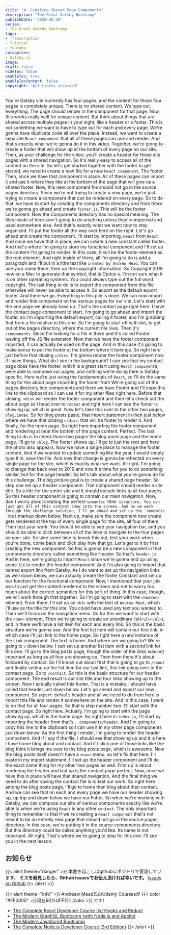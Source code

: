 ```yaml
---
title: "4. Creating Shared Page Components"
description: "The Great Gatsby Bootcamp"
publishDate: "2020-08-20"
series:
- The Great Gatsby Bootcamp
tags: 
- Transcription
- Tutorial
- Youtube
categories: 
- Gatsby.js
image:
draft: false
hideToc: false
enableToc: true
enableTocContent: false
copyright: "All rights reserved"
---
```


You're Gatsby site currently has four pages, and the content for those four pages is completely unique.
There is no shared content.
We type out everything.
The page should render in the component for that page.
Now, this works really well for unique content.
But think about things that are shared across multiple pages in your sight, like a header or a footer.
This is not something we want to have to type out for each and every page.
We're gonna have duplicate code all over the place.
Instead, we want to create a separate `React component` that all of these pages can use and render.
And that's exactly what we're gonna do it in this video.
Together, we're going to create a footer that will show up at the bottom of every page on our site.
Then, as your challenge for the video, you'll create a header for these site pages with a shared navigation.
So it's really easy to access all of the content on the site.
So let's get started together with the footer to get started, we need to create a new file for a new `React component`, The footer.
Then, once we have that component in place.
All of these pages can import it and use it where they like at the bottom of the page that will give us a shared footer.
Now, this new component file should not go in the source pages directory.
Since we're not trying to create a new page, we're just trying to create a component that can be rendered on every page.
So to do that, we have to start by creating the components directory and from there we're gonna go ahead and create `footer.js`.
This will be the footer component.
Now the Components directory has no special meaning.
The files inside of here aren't going to do anything unless they're imported and used somewhere else.
And that's exactly what we want now to stay organized.
I'll put the footer all the way over here on the right.
Let's go ahead and create the component.
I'll start by importing, `React` from `React`.
And once we have that in place, we can create a new constant called footer.
And that's where I'm going to store my functional component and I'll set up the content I'm going to render.
In this case, it will be the footer element as the root element.
And right inside of there, all I'm going to do is add a paragraph and I'll put in a little text like `created by Andrew Mead`.
You can use your name there, then up the copyright information.
So Copyright 2019 now on a Mac to generate that symbol, that is Option `G`.
I'm not sure what it is on other operating systems.
You could always type out the full word copyright.
The last thing to do is to export the component from this file otherwise will never be able to access it.
So export as the default export footer.
And there we go.
Everything in this pile is done.
We can now import and render this component on the various pages for our site.
Let's start with the one page we already have up.
That's the contact page right here.
I have the contact page component to start.
I'm going to go ahead and import the footer, so I'm importing the default export, calling it footer, and I'm grabbing that from a file relative to this one.
So I'm going to start off with dot,.to get out of the pages directory, where the current file lives.
Then it's `/components`.
Since I'm looking for a file in there and it's called Footer leaving off the JS file extension.
Now that we have the footer component imported, it can actually be used on the page.
And in this case it's going to make sense to put the footer at the bottom where it belongs.
So right here just before that closing `</div>`.
I'm gonna render the footer component now if I save things, What do I see in the background? I can see that my contact page does have the footer, which is a great start using `React component`s, were able to compose our pages, and nothing we're doing here is Gatsby specific.
Here we're just using the fundamentals of `React`, so I'll do the same thing for the about page importing the footer from We're going out of the pages directory into components and there we have Footer and I'll copy this line to the clipboard so I can use it for my other files right here.
Before that closing, `<div>` will render the footer component and then let's check out the about page so I head over to `/about` and right here I can see the footer is showing up, which is great.
Now let's take this over to the other two pages, `blog.index`.
So for blog posts paste, that import statement in then just below where we have that closing `</div>`, that will be footer to render it.
And finally, for the home page.
So right here importing the footer component and rendering at near the bottom of the page content.
Perfect.
The last thing to do is to check those two pages the blog posts page and the home page.
I'll go to `/blog`.
The footer shows up, I'll go to just the root and here the photo also appears.
Now we have a single place to manage the footer content.
And if we wanted to update something like the year, I would simply type it in, save the file.
And now that change is gonna be reflected on every single page for the site, which is exactly what we want.
All right, I'm going to change that back over to 2019 and now it's time for you to do something similar, but for the page header.
So let's talk about what you're gonna do for this challenge.
The big picture goal is to create a shared page header.
So step one set up a header component.
That component should render a site title.
So a title for the entire site and it should include links to all four pages.
So this header component is going to contain our main navigation.
Now, don't worry about creating the perfect `semantic `html`` structure.
You can just get all of this content show into the screen.
And as we work through the challenge solution, I'll go ahead and set up the `semantic `html`` markup down below.
Next up, make sure the component new create gets rendered at the top of every single page for the site, all four of them Then test your work.
You should be able to see your navigation bar, and you should be able to click between all of the links to navigate to the four pages on your site.
So take some time to knock this out, test your work when you're done, come back and click play how that go.
Let's get to it by first creating the new component.
So this is gonna be a new component in that components directory called something like Header.
So that's `header.js` And in here, we're going to import `React` since we're gonna end up using some `JSX` to render the header component.
And I'm also going to import that named export link from Gatsby.
As I do want to set up the navigation links as well down below, we can actually create the footer Constant and set up our function for the functional component.
Now, I mentioned that your job was to just get the content rendered to the screen and not to worry too much about the correct semantics for this sort of thing.
In this case, though, we will work through that together.
So I'm going to start with the `<header>` element.
From there.
I'll set up an `<h1>` with the text of `Andrew Meat`, which I'll use as the title for this site.
You could have used any text you wanted to.
Then we'll focus on the navigation menu.
So for this we want to start with the `<nav>` element.
Then we're going to create an unordinary list(`<ul></ul>`), and in there we'll have a list item for each and every link.
So this is the basic structure we're gonna use.
And the first list item will contain our first link, in which case I'll just link to the home page.
So right here a new instance of the `Link` component.
The text is home.
And where are we going to? We're going to `/` down below.
I can set up another list item with a second link for this one.
I'll go to the blog posts page, though the order of the links was not important as long as all four are showing up, Then from there it's about followed by contact.
So I'll knock out about first that is going to go to `/about` and finally setting up the list item for our last link, this link going over to the contact page.
So to `/contact`.
So this is the basic structure for our header component.
The end result is our site title and four links showing up to the screen.
Now I actually called this footer.
That is a mistake.
I should have called that header just down below.
Let's go ahead and export our new component.
So  `export default` header and all we need to do from here is import this file and render it somewhere on the site.
And in this case, I want to do that for all four pages.
So that is step number two.
I'll start with the contact page.
So right here.
Actually, I'm going to start with the page showing up, which is the home page.
So right here in `index.js`, I'll start by importing the header from that's `.
components/header`.
And I'm going to copy this line to the clipboard so I can use it in my other page components just down below.
As the first thing I render, I'm going to render the header component.
And if I say if the file, I should see that showing up and it is here I have home blog about and contact.
And if I click one of those links like the blog think it brings me over to the blog posts page, which is awesome.
Now the blog posts itself doesn't have a `<nav>` menu, so let's fix that here.
I'll paste in my import statement.
I'll set up the header component and I'll do the exact same thing for my other two pages as well.
First up is about rendering the header and last up is the contact page perfect.
Now, once we have this in place will have that shared navigation.
And the final thing we need to do after saving the contact file is to test our work.
So right here among the blog posts page, I'll go to home than blog about then contact.
And we can see that on each and every page we have our header showing up, up top and down below we have our Futter.
So when we're working with Gatsby, we can compose our site of various components exactly like we're able to when we're using `React` in any other `context`.
The only important thing to remember is that if we're creating a `React component` that's not meant to be an entirely new page that should not go in the source pages directory.
In this case, we're putting it in the source components directory.
But this directory could be called anything you'd like.
Its name is not important.
All right, That's where we're going to stop for this one.
I'll see you in the next lesson.

## お知らせ

{{< alert theme="danger" >}} 
本書き起こしはgithubレポジトリで管理しています。
**ミスを発見したら、Github issuesでお伝え頂ければ幸いです。** 
[Issues on Github](https://github.com/newt0/gatsbybootcamp-transcription/issues)
{{< /alert >}}

{{< alert theme="info" >}}
Andreaw Mead氏のUdemy Coursesが {{< color "#FF0000" >}}現在90%OFF{{< /color >}} です!
- <a href="https://px.a8.net/svt/ejp?a8mat=3BK8OP+16V93U+3L4M+BW8O2&a8ejpredirect=https%3A%2F%2Fwww.udemy.com%2Fcourse%2Freact-2nd-edition%2F" target="_blank" rel="nofollow">The Complete React Developer Course (w/ Hooks and Redux)</a>
- <a href="https://px.a8.net/svt/ejp?a8mat=3BK8OP+16V93U+3L4M+BW8O2&a8ejpredirect=https%3A%2F%2Fwww.udemy.com%2Fcourse%2Fgraphql-bootcamp%2F" target="_blank" rel="nofollow">The Modern GraphQL Bootcamp (with Node.js and Apollo)</a>
- <a href="https://px.a8.net/svt/ejp?a8mat=3BK8OP+16V93U+3L4M+BW8O2&a8ejpredirect=https%3A%2F%2Fwww.udemy.com%2Fcourse%2Fmodern-javascript%2F" target="_blank" rel="nofollow">The Modern JavaScript Bootcamp</a>
- <a href="https://px.a8.net/svt/ejp?a8mat=3BK8OP+16V93U+3L4M+BW8O2&a8ejpredirect=https%3A%2F%2Fwww.udemy.com%2Fcourse%2Fthe-complete-nodejs-developer-course-2%2F" target="_blank" rel="nofollow">The Complete Node.js Developer Course (3rd Edition)</a>
{{< /alert >}}

